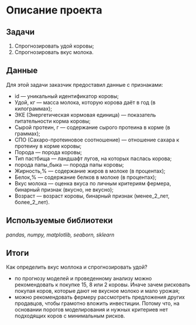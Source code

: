 # Описание проекта
## Задачи
1. Спрогнозировать удой коровы;
2. Спрогнозировать вкус молока.

## Данные
Для этой задачи заказчик предоставил данные с признаками:
- id — уникальный идентификатор коровы;
- Удой, кг — масса молока, которую корова даёт в год (в килограммах);
- ЭКЕ (Энергетическая кормовая единица) — показатель питательности корма коровы;
- Сырой протеин, г — содержание сырого протеина в корме (в граммах);
- СПО (Сахаро-протеиновое соотношение) — отношение сахара к протеину в корме коровы;
- Порода — порода коровы;
- Тип пастбища — ландшафт лугов, на которых паслась корова;
- порода папы_быка — порода папы коровы;
- Жирность,% — содержание жиров в молоке (в процентах);
- Белок,% — содержание белков в молоке (в процентах);
- Вкус молока — оценка вкуса по личным критериям фермера, бинарный признак (вкусно, не вкусно);
- Возраст — возраст коровы, бинарный признак (менее_2_лет, более_2_лет).

## Используемые библиотеки
*pandas, numpy, matplotlib, seaborn, sklearn*

## Итоги
Как определить вкус моллока и спрогнозировать удой?
- по прогнозу моделей и проведенному анализу можно рекомендовать к покупке 15, 8 или 2 коровы. Иначе зачем рисковать покупая коров, которые дают не вкусное молоко и мало урожая;
- можно рекомендовать фермеру рассмотреть предложения других продавцов, чтобы грамотно вложить инвестиции. Потому что, на основании порогов моделирования и нужных критериев нет подходящих коров с минимальным рисков.
